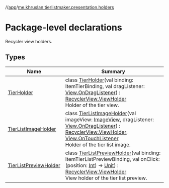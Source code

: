 //[app](../../index.md)/[me.khruslan.tierlistmaker.presentation.holders](index.md)

# Package-level declarations

Recycler view holders.

## Types

| Name | Summary |
|---|---|
| [TierHolder](-tier-holder/index.md) | class [TierHolder](-tier-holder/index.md)(val binding: ItemTierBinding, val dragListener: [View.OnDragListener](https://developer.android.com/reference/kotlin/android/view/View.OnDragListener.html)) : [RecyclerView.ViewHolder](https://developer.android.com/reference/kotlin/androidx/recyclerview/widget/RecyclerView.ViewHolder.html)<br>Holder of the tier view. |
| [TierListImageHolder](-tier-list-image-holder/index.md) | class [TierListImageHolder](-tier-list-image-holder/index.md)(val imageView: [ImageView](https://developer.android.com/reference/kotlin/android/widget/ImageView.html), dragListener: [View.OnDragListener](https://developer.android.com/reference/kotlin/android/view/View.OnDragListener.html)) : [RecyclerView.ViewHolder](https://developer.android.com/reference/kotlin/androidx/recyclerview/widget/RecyclerView.ViewHolder.html), [View.OnTouchListener](https://developer.android.com/reference/kotlin/android/view/View.OnTouchListener.html)<br>Holder of the tier list image. |
| [TierListPreviewHolder](-tier-list-preview-holder/index.md) | class [TierListPreviewHolder](-tier-list-preview-holder/index.md)(val binding: ItemTierListPreviewBinding, val onClick: (position: [Int](https://kotlinlang.org/api/latest/jvm/stdlib/kotlin/-int/index.html)) -&gt; [Unit](https://kotlinlang.org/api/latest/jvm/stdlib/kotlin/-unit/index.html)) : [RecyclerView.ViewHolder](https://developer.android.com/reference/kotlin/androidx/recyclerview/widget/RecyclerView.ViewHolder.html)<br>View holder of the tier list preview. |
